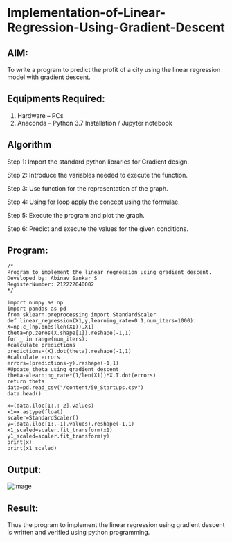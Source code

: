 # Implementation-of-Linear-Regression-Using-Gradient-Descent

## AIM:
To write a program to predict the profit of a city using the linear regression model with gradient descent.

## Equipments Required:
1. Hardware – PCs
2. Anaconda – Python 3.7 Installation / Jupyter notebook

## Algorithm
Step 1: Import the standard python libraries for Gradient design.

Step 2: Introduce the variables needed to execute the function.

Step 3: Use function for the representation of the graph.

Step 4: Using for loop apply the concept using the formulae.

Step 5: Execute the program and plot the graph.

Step 6: Predict and execute the values for the given conditions.

## Program:
```
/*
Program to implement the linear regression using gradient descent.
Developed by: Abinav Sankar S
RegisterNumber: 212222040002
*/

import numpy as np
import pandas as pd
from sklearn.preprocessing import StandardScaler
def linear_regression(X1,y,learning_rate=0.1,num_iters=1000):
X=np.c_[np.ones(len(X1)),X1]
theta=np.zeros(X.shape[1]).reshape(-1,1)
for _ in range(num_iters):
#calculate predictions
predictions=(X).dot(theta).reshape(-1,1)
#calculate errors
errors=(predictions-y).reshape(-1,1)
#Update theta using gradient descent
theta-=learning_rate*(1/len(X1))*X.T.dot(errors)
return theta
data=pd.read_csv("/content/50_Startups.csv")
data.head()

x=(data.iloc[1:,:-2].values)
x1=x.astype(float)
scaler=StandardScaler()
y=(data.iloc[1:,-1].values).reshape(-1,1)
x1_scaled=scaler.fit_transform(x1)
y1_scaled=scaler.fit_transform(y)
print(x)
print(x1_scaled)
```



## Output:
![image](https://github.com/Abinavsankar/Implementation-of-Linear-Regression-Using-Gradient-Descent/assets/119103734/cc8cbf36-cba7-4f54-a75c-c13735389598)



## Result:
Thus the program to implement the linear regression using gradient descent is written and verified using python programming.
